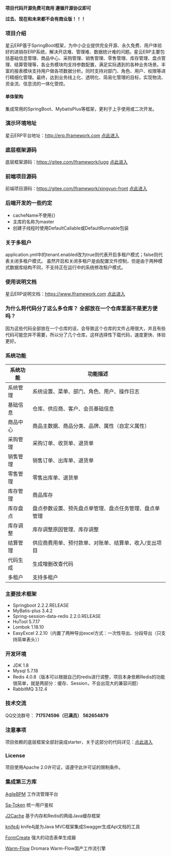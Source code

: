 **项目代码开源免费可商用 遵循开源协议即可**

**过去、现在和未来都不会有商业版！！！**

### 项目介绍

星云ERP基于SpringBoot框架，为中小企业提供完全开源、永久免费、用户体验好的进销存ERP系统，解决开店难、管理难、数据统计难的问题。星云ERP主要包括基础信息管理、商品中心、采购管理、销售管理、零售管理、库存管理、盘点管理、结算管理等，各业务模块均支持参数配置，满足实际遇到的各种业务场景。丰富的报表模块支持用户做各项数据分析。同时支持对部门、角色、用户、权限等进行精细化管理。最终，达到业务线上化、透明化、简易化管理的目标，实现物流、资金流、信息流的一体化管控。

#### 单体架构

集成常用的SpringBoot、MybatisPlus等框架，更利于上手使用或二次开发。

### 演示环境地址

星云ERP平台地址：http://erp.lframework.com   <a href="http://erp.lframework.com" target="_blank">
点此进入</a>

### 底层框架源码

底层框架源码：https://gitee.com/lframework/jugg   <a href="https://gitee.com/lframework/jugg" target="_blank">
点此进入</a>

### 前端项目源码

前端项目源码：https://gitee.com/lframework/xingyun-front   <a href="https://gitee.com/lframework/xingyun-front" target="_blank">
点此进入</a>

### 后端开发的一些约定
* cacheName不使用{}
* 主库的名称为master
* 创建子线程时使用DefaultCallable或DefaultRunnable包装

### 关于多租户
application.yml中的tenant.enabled改为true则代表开启多租户模式；false则代表关闭多租户模式。
虽然开启和关闭多租户是由配置文件控制，但是由于两种模式数据库结构不同，不支持正在运行中的系统修改租户模式。

### 使用说明文档

星云ERP说明文档：https://www.lframework.com   <a href="https://www.lframework.com" target="_blank">点此进入</a>

### 为什么将代码分了这么多仓库？ 全部放在一个仓库里面不是更方便吗？

因为这些代码全部放在一个仓库的话，会导致这个仓库的文件占用很大，并且有些代码可能您并不需要，所以分了几个仓库，这样选择性下载代码，速度更快、体验更好。

### 系统功能

| 系统功能 | 功能描述                        |
|------|-----------------------------|
| 系统管理 | 系统设置、菜单、部门、角色、用户、操作日志       |
| 基础信息 | 仓库、供应商、客户、会员基础信息            |
| 商品中心 | 商品主数据、商品分类、品牌、属性（自定义属性）     |
| 采购管理 | 采购订单、收货单、退货单                |
| 销售管理 | 销售订单、出库单、退货单                |
| 零售管理 | 零售出库单、退货单                   |
| 库存管理 | 商品库存                        |
| 库存盘点 | 盘点参数设置、预先盘点单管理、盘点任务管理、盘点单管理 |
| 库存调整 | 库存调整原因管理、库存调整               |
| 结算管理 | 供应商费用单、预付款单、对账单、结算单、收入/支出项目 |
| 代码生成 | 生成增删改查代码                    |
| 多租户  | 支持多租户                       |

### 主要技术框架

* Springboot 2.2.2.RELEASE
* MyBatis-plus 3.4.2
* Spring-session-data-redis 2.2.0.RELEASE
* HuTool 5.7.17
* Lombok 1.18.10
* EasyExcel 2.2.10（内置了两种导出excel方式：一次性导出、分段导出（只支持简单表头））

### 开发环境

* JDK 1.8
* Mysql 5.7.18
* Redis 4.0.8（版本可以根据自己的redis进行调整，项目本身依赖Redis的功能很简单，就是两部分：缓存、Session，不会出现大的兼容问题）
* RabbitMQ 3.12.4

### 技术交流

QQ交流群号： **717574596（已满员）** **562654879**

### 注意事项

项目依赖的底层框架全部封装成starter，关于这部分的代码详见：<a href="https://gitee.com/lframework/jugg" target="_blank">点此进入</a>

### License

项目使用Apache 2.0许可证，请遵守此许可证的限制条件。

### 集成第三方库

<a href="https://gitee.com/agile-bpm/agile-bpm-basic" target="_blank">AgileBPM</a> 工作流管理平台

<a href="https://gitee.com/dromara/sa-token" target="_blank">Sa-Token</a> 统一用户鉴权

<a href="https://gitee.com/ld/J2Cache" target="_blank">J2Cache</a> 基于内存和Redis的两级Java缓存框架

<a href="https://gitee.com/xiaoym/knife4j" target="_blank">knife4j</a> knife4j是为Java MVC框架集成Swagger生成Api文档的工具

<a href="https://github.com/xaboy/form-create" target="_blank">FormCreate</a> 强大的动态表单生成器

<a href="https://gitee.com/dromara/warm-flow" target="_blank">Warm-Flow</a> Dromara Warm-Flow国产工作流引擎